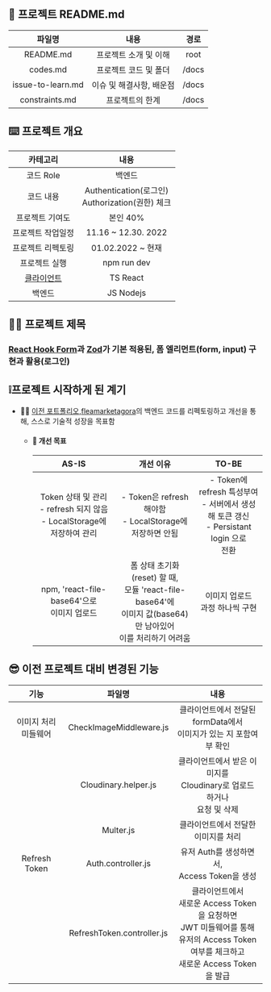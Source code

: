 ## 📝 프로젝트 README.md

|      파일명       |           내용           | 경로  |
| :---------------: | :----------------------: | :---: |
|     README.md     |  프로젝트 소개 및 이해   | root  |
|     codes.md      |  프로젝트 코드 및 폴더   | /docs |
| issue-to-learn.md | 이슈 및 해결사항, 배운점 | /docs |
|  constraints.md   |     프로젝트의 한계      | /docs |

## ⌨️ 프로젝트 개요

|                                                    카테고리                                                    |                         내용                          |
| :------------------------------------------------------------------------------------------------------------: | :---------------------------------------------------: |
|                                                   코드 Role                                                    |                        백엔드                         |
|                                                   코드 내용                                                    | Authentication(로그인) <br/> Authorization(권한) 체크 |
|                                                프로젝트 기여도                                                 |                       본인 40%                        |
|                                               프로젝트 작업일정                                                |                  11.16 ~ 12.30. 2022                  |
|                                               프로젝트 리펙토링                                                |                   01.02.2022 ~ 현재                   |
|                                                 프로젝트 실행                                                  |                      npm run dev                      |
| [클라이언트](https://github.com/searchme86/Client-LOGIN-WITH-CUSTOM-REACT-HOOK-FORM-MODULES '클라이언트 코드') |                       TS React                        |
|                                                     백엔드                                                     |                       JS Nodejs                       |

## 👋🏻 프로젝트 제목

### [React Hook Form](https://react-hook-form.com/)과 [Zod](https://github.com/colinhacks/zod 'zod')가 기본 적용된, 폼 엘리먼트(form, input) 구현과 활용(로그인)

## ❕프로젝트 시작하게 된 계기

- 💪🏻 [이전 포트폴리오,fleamarketagora](https://github.com/searchme86/App_Final_Deployed '이전 포트폴리오,fleamarketagora')의 백엔드 코드를 리펙토링하고 개선을 통해, 스스로 기술적 성장을 목표함

  - #### 🙏 개선 목표

    |                                       AS-IS                                       |                                                          개선 이유                                                          |                                                    TO-BE                                                    |
    | :-------------------------------------------------------------------------------: | :-------------------------------------------------------------------------------------------------------------------------: | :---------------------------------------------------------------------------------------------------------: |
    | Token 상태 및 관리 <br/> - refresh 되지 않음 <br/> - LocalStorage에 저장하여 관리 |                             - Token은 refresh 해야함 <br/> - LocalStorage에 <br/> 저장하면 안됨                             | - Token에 <br/> refresh 특성부여 <br/> - 서버에서 생성해 토큰 갱신 <br/> - Persistant login 으로 <br/> 전환 |
    |                 npm, 'react-file-base64'으로 <br/> 이미지 업로드                  | 폼 상태 초기화(reset) 할 때, <br/> 모듈 'react-file-base64'에 <br/> 이미지 값(base64)만 남아있어 <br/> 이를 처리하기 어려움 |                                    이미지 업로드 <br/> 과정 하나씩 구현                                     |

## 😎 이전 프로젝트 대비 변경된 기능

|         기능         |           파일명           |                                                                         내용                                                                         |
| :------------------: | :------------------------: | :--------------------------------------------------------------------------------------------------------------------------------------------------: |
| 이미지 처리 미들웨어 |  CheckImageMiddleware.js   |                                        클라이언트에서 전달된 formData에서<br/> 이미지가 있는 지 포함여부 확인                                        |
|                      |    Cloudinary.helper.js    |                                    클라이언트에서 받은 이미지를<br/> Cloudinary로 업로드 하거나<br/> 요청 및 삭제                                    |
|                      |         Multer.js          |                                                       클라이언트에서 전달한<br/> 이미지를 처리                                                       |
|    Refresh Token     |     Auth.controller.js     |                                                   유저 Auth를 생성하면서,<br/> Access Token을 생성                                                   |
|                      | RefreshToken.controller.js | 클라이언트에서<br/> 새로운 Access Token을 요청하면<br/> JWT 미들웨어를 통해<br/> 유저의 Access Token 여부를 체크하고<br/> 새로운 Access Token을 발급 |
